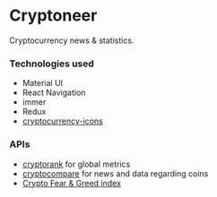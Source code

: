# Cryptoneer

Cryptocurrency news & statistics.

[Screenshot]: https://i.imgur.com/dEi3yYK.png

### Technologies used
- Material UI
- React Navigation
- immer
- Redux
- [cryptocurrency-icons](https://github.com/spothq/cryptocurrency-icons)

### APIs
- [cryptorank](https://cryptorank.io/api) for global metrics
- [cryptocompare](https://min-api.cryptocompare.com/) for news and data regarding coins
- [Crypto Fear & Greed index](https://alternative.me/crypto/fear-and-greed-index/)